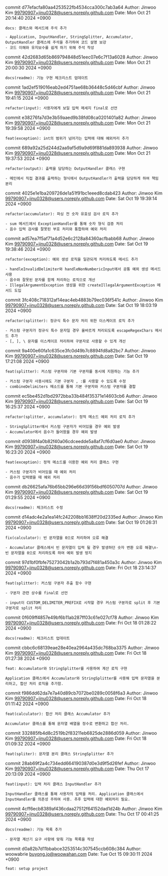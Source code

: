 commit d77efacfa80aa4253522fb4534cca300c7ab3a64
Author: Jinwoo Kim <99790907+jinu0328@users.noreply.github.com>
Date:   Mon Oct 21 20:14:40 2024 +0900

    docs: 클래스와 메서드에 주석 추가
    
    - Application, InputHandler, StringSplitter, Accumulator, OutputHandler 클래스에 주석을 추가하여 코드 설명 보강
    - 코드 이해와 유지보수를 쉽게 하기 위해 주석 작성

commit 42d2683d65b869794848d51eec07e6c7f13a6028
Author: Jinwoo Kim <99790907+jinu0328@users.noreply.github.com>
Date:   Mon Oct 21 20:00:30 2024 +0900

    docs(readme): 기능 구현 체크리스트 업데이트

commit 1ad2ef519016eab2ed4751ae68b36448c5d46cbf
Author: Jinwoo Kim <99790907+jinu0328@users.noreply.github.com>
Date:   Mon Oct 21 19:41:15 2024 +0900

    refactor(input): 사용자에게 보일 입력 메세지 final로 선언

commit e38276fa7d3e3b59aaed9b38fd08ca0201401a82
Author: Jinwoo Kim <99790907+jinu0328@users.noreply.github.com>
Date:   Mon Oct 21 19:39:58 2024 +0900

    feat(exception): int의 범위가 넘어가는 입력에 대해 예외처리 추가

commit 689a92a25d244d2aa9af5d9a9d69f881da893938
Author: Jinwoo Kim <99790907+jinu0328@users.noreply.github.com>
Date:   Mon Oct 21 19:37:53 2024 +0900

    refactor(output): 출력을 담당하는 OutputHandler 클래스 구현
    
    - 메인에서 직접 결과를 출력하는 형식에서 OutputHandler가 출력을 담당하게 하여 책임 분리

commit 4025e1e1ba209726de1a51f91bc1eeed8cdab423
Author: Jinwoo Kim <99790907+jinu0328@users.noreply.github.com>
Date:   Sat Oct 19 19:39:14 2024 +0900

    refactor(accumulator): 파싱 전 숫자 유효성 검사 로직 추가
    
    - sum 메서드에서 ExceptionHandler를 통해 숫자 형식 검증 처리
    - 음수 입력 검사를 잘못된 부호 처리와 통합하여 예외 처리

commit ad57ea7f5af71a4d52e6c2128a84360acfbabb68
Author: Jinwoo Kim <99790907+jinu0328@users.noreply.github.com>
Date:   Sat Oct 19 19:38:46 2024 +0900

    refactor(exception): 예외 생성 로직을 일관되게 처리하도록 메서드 추가
    
    - handleInvalidDelimiter와 handleNonNumbericInput에서 공통 예외 생성 메서드 사용
    - 음수와 잘못된 문자를 함께 처리하는 로직으로 개선
    - IllegalArgumentException 생성을 위한 createIllegalArgumentException 메서드 도입

commit 3fc408c718312af14eac4eb4883b79ec036f541c
Author: Jinwoo Kim <99790907+jinu0328@users.noreply.github.com>
Date:   Sat Oct 19 18:03:19 2024 +0900

    refactor(splitter): 정규식 특수 문자 처리 위한 이스케이프 로직 추가
    
    - 커스텀 구분자가 정규식 특수 문자일 경우 올바르게 처리되도록 escapeRegexChars 메서드 추가
    - [, ], \ 문자를 이스케이프 처리하여 구분자로 사용할 수 있게 개선

commit 9a400e60fa1c635ce3fc0d49b7c8894fd8a82bc7
Author: Jinwoo Kim <99790907+jinu0328@users.noreply.github.com>
Date:   Sat Oct 19 17:21:08 2024 +0900

    feat(splitter): 커스텀 구분자와 기본 구분자를 동시에 지원하는 기능 추가
    
    - 커스텀 구분자 사용시에도 기본 구분자 , :를 사용할 수 있도록 수정
    - combineDelimiters 메소드를 통해 기본 구분자와 커스텀 구분자를 결합

commit ec5be452d1bd2972bba33b484f35371e14603cb6
Author: Jinwoo Kim <99790907+jinu0328@users.noreply.github.com>
Date:   Sat Oct 19 16:25:37 2024 +0900

    refactor(splitter, accumulator): 정적 메소드 예외 처리 로직 추가
    
    - StringSplitter에서 커스텀 구분자가 비어있을 경우 예외 발생
    - Accumulator에서 음수가 들어왔을 경우 예외 발생

commit d0938f4a0b82f40a06cdceedde5a8af7cf6d0ae0
Author: Jinwoo Kim <99790907+jinu0328@users.noreply.github.com>
Date:   Sat Oct 19 16:23:20 2024 +0900

    feat(exception): 정적 메소드를 이용한 예외 처리 클래스 구현
    
    - 커스텀 구분자가 비어있을 때 예외 처리
    - 음수가 입력됐을 때 예외 처리

commit db26625afa76b65bb296e66d39156bdf6050707d
Author: Jinwoo Kim <99790907+jinu0328@users.noreply.github.com>
Date:   Sat Oct 19 01:29:55 2024 +0900

    docs(readme): 체크리스트 수정

commit d14adc4e2a1ea14fc242208bb1638ff20d2335ed
Author: Jinwoo Kim <99790907+jinu0328@users.noreply.github.com>
Date:   Sat Oct 19 01:26:31 2024 +0900

    fix(calculator): 빈 문자열을 0으로 처리하여 오류 해결
    
    - Accumulator 클래스에서 빈 문자열이 입력 될 경우 발생하던 숫자 변환 오류 해결\n- 빈 문자열을 0으로 처리하도록 하여 예외 발생 방지

commit 97d1bf0fbfe75273042b1a2b793d7f481a450a3c
Author: Jinwoo Kim <99790907+jinu0328@users.noreply.github.com>
Date:   Fri Oct 18 23:14:37 2024 +0900

    feat(splitter): 커스텀 구분자 추출 함수 구현
    
    - 구분자 관련 상수를 final로 선언
    
    - input이 CUSTOM_DELIMITER_PREFIX로 시작할 경우 커스텀 구분자로 split 후 기본 구분자로 split 처리

commit 0f609ff4857e49bf6b11ab287ff03c61e027cf78
Author: Jinwoo Kim <99790907+jinu0328@users.noreply.github.com>
Date:   Fri Oct 18 01:28:22 2024 +0900

    docs(readme): 체크리스트 업데이트

commit cbbc6c68139eae28e40ea2964a435dc768ba3375
Author: Jinwoo Kim <99790907+jinu0328@users.noreply.github.com>
Date:   Fri Oct 18 01:27:38 2024 +0900

    feat: Accumulator와 StringSplitter를 사용하여 계산 로직 구현
    
    Application 클래스에서 Accumulator와 StringSplitter를 사용해 입력 문자열을 분리하고, 합산 처리 로직을 추가함.

commit f986dd62da7e7a40d89cb7072be0289c0058f6a3
Author: Jinwoo Kim <99790907+jinu0328@users.noreply.github.com>
Date:   Fri Oct 18 01:11:42 2024 +0900

    feat(calculator): 합산 처리 클래스 Accumulator 추가
    
    Accumulator 클래스를 통해 문자열 배열을 정수로 변환하고 합산 처리.

commit 332885fb4d8c2519b2f83211eb6825de2886d059
Author: Jinwoo Kim <99790907+jinu0328@users.noreply.github.com>
Date:   Fri Oct 18 01:09:32 2024 +0900

    feat(spliter): 문자열 분리 클래스 StringSplitter 추가

commit 28ab69f2a4c734edd664190387d0e3d9f5d26fef
Author: Jinwoo Kim <99790907+jinu0328@users.noreply.github.com>
Date:   Thu Oct 17 20:13:09 2024 +0900

    feat(input): 입력 처리 클래스 InputHandler 추가
    
    InputHandler 클래스를 통해 사용자의 입력을 처리. Application 클래스에서 InputHandler를 의존성 주하여 사용. 추후 입력에 대한 예외처리 필요.

commit 4cff6ecb8389af436cdaa27512f64152dad1d24b
Author: Jinwoo Kim <99790907+jinu0328@users.noreply.github.com>
Date:   Thu Oct 17 00:41:25 2024 +0900

    docs(readme): 기능 목록 추가
    
    - 문자열 계산기 요구 사항에 맞춰 기능 목록을 작성

commit d0a82b7d11bbabce3253514c307545ccb608c384
Author: woowabrie <buyong.jo@woowahan.com>
Date:   Tue Oct 15 09:30:11 2024 +0900

    feat: setup project
